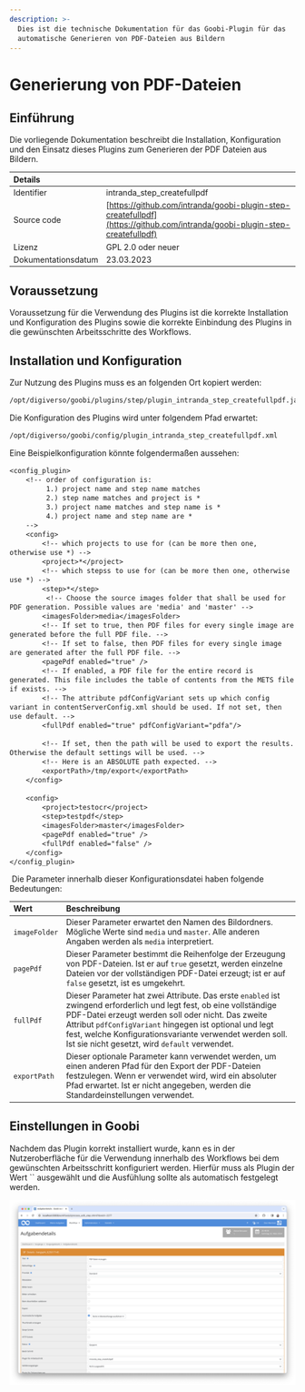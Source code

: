 ```yaml
---
description: >-
  Dies ist die technische Dokumentation für das Goobi-Plugin für das
  automatische Generieren von PDF-Dateien aus Bildern
---
```


# Generierung von PDF-Dateien

## Einführung

Die vorliegende Dokumentation beschreibt die Installation, Konfiguration und den Einsatz dieses Plugins zum Generieren der PDF Dateien aus Bildern.

| Details |  |
| :--- | :--- |
| Identifier | intranda\_step\_createfullpdf |
| Source code | [https://github.com/intranda/goobi-plugin-step-createfullpdf](https://github.com/intranda/goobi-plugin-step-createfullpdf) |
| Lizenz | GPL 2.0 oder neuer |
| Dokumentationsdatum | 23.03.2023 |

## Voraussetzung

Voraussetzung für die Verwendung des Plugins ist die korrekte Installation und Konfiguration des Plugins sowie die korrekte Einbindung des Plugins in die gewünschten Arbeitsschritte des Workflows.

## Installation und Konfiguration

Zur Nutzung des Plugins muss es an folgenden Ort kopiert werden:

```bash
/opt/digiverso/goobi/plugins/step/plugin_intranda_step_createfullpdf.jar
```

Die Konfiguration des Plugins wird unter folgendem Pfad erwartet:

```bash
/opt/digiverso/goobi/config/plugin_intranda_step_createfullpdf.xml
```

Eine Beispielkonfiguration könnte folgendermaßen aussehen:

```markup
<config_plugin>
    <!-- order of configuration is: 
         1.) project name and step name matches 
         2.) step name matches and project is * 
         3.) project name matches and step name is * 
         4.) project name and step name are * 
    -->
    <config>
        <!-- which projects to use for (can be more then one, otherwise use *) -->
        <project>*</project>
        <!-- which stepss to use for (can be more then one, otherwise use *) -->
        <step>*</step>
         <!-- Choose the source images folder that shall be used for PDF generation. Possible values are 'media' and 'master' -->
        <imagesFolder>media</imagesFolder>
        <!-- If set to true, then PDF files for every single image are generated before the full PDF file. -->
        <!-- If set to false, then PDF files for every single image are generated after the full PDF file. -->
        <pagePdf enabled="true" /> 
        <!-- If enabled, a PDF file for the entire record is generated. This file includes the table of contents from the METS file if exists. -->
        <!-- The attribute pdfConfigVariant sets up which config variant in contentServerConfig.xml should be used. If not set, then use default. -->
        <fullPdf enabled="true" pdfConfigVariant="pdfa"/>
        
        <!-- If set, then the path will be used to export the results. Otherwise the default settings will be used. -->
        <!-- Here is an ABSOLUTE path expected. -->
        <exportPath>/tmp/export</exportPath>
    </config>
    
    <config>
        <project>testocr</project>
        <step>testpdf</step>
        <imagesFolder>master</imagesFolder>
        <pagePdf enabled="true" />
        <fullPdf enabled="false" />
    </config>
</config_plugin>
```


​ Die Parameter innerhalb dieser Konfigurationsdatei haben folgende Bedeutungen: ​

| Wert | Beschreibung |
| :--- | :--- |
| `imageFolder` | Dieser Parameter erwartet den Namen des Bildordners. Mögliche Werte sind `media` und `master`. Alle anderen Angaben werden als `media` interpretiert. |
| `pagePdf` | Dieser Parameter bestimmt die Reihenfolge der Erzeugung von PDF-Dateien. Ist er auf `true` gesetzt, werden einzelne Dateien vor der vollständigen PDF-Datei erzeugt; ist er auf `false` gesetzt, ist es umgekehrt. |
| `fullPdf` | Dieser Parameter hat zwei Attribute. Das erste `enabled` ist zwingend erforderlich und legt fest, ob eine vollständige PDF-Datei erzeugt werden soll oder nicht. Das zweite Attribut `pdfConfigVariant` hingegen ist optional und legt fest, welche Konfigurationsvariante verwendet werden soll. Ist sie nicht gesetzt, wird `default` verwendet. |
| `exportPath` | Dieser optionale Parameter kann verwendet werden, um einen anderen Pfad für den Export der PDF-Dateien festzulegen. Wenn er verwendet wird, wird ein absoluter Pfad erwartet. Ist er nicht angegeben, werden die Standardeinstellungen verwendet. |


## Einstellungen in Goobi

Nachdem das Plugin korrekt installiert wurde, kann es in der Nutzeroberfläche für die Verwendung innerhalb des Workflows bei dem gewünschten Arbeitsschritt konfiguriert werden. Hierfür muss als Plugin der Wert `` ausgewählt und die Ausfühlung sollte als automatisch festgelegt werden.

![Auswahl des Plugins innerhalb der Workflowkonfiguration](../.gitbook/assets/intranda_step_createfullpdf_de.png)
